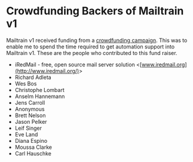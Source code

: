 # Crowdfunding Backers of Mailtrain v1

Mailtrain v1 received funding from a [crowdfunding campaign](https://www.indiegogo.com/at/mailtrain/8720095).
This was to enable me to spend the time required to get automation support into Mailtrain v1. These are the people who contributed to this fund raiser.

  * iRedMail - free, open source mail server solution &lt;[www.iredmail.org](http://www.iredmail.org/)&gt;
  * Richard Adleta
  * Wes Bos
  * Christophe Lombart
  * Anselm Hannemann
  * Jens Carroll
  * Anonymous
  * Brett Nelson
  * Jason Pelker
  * Leif Singer
  * Eve Land
  * Diana Espino
  * Moussa Clarke
  * Carl Hauschke
